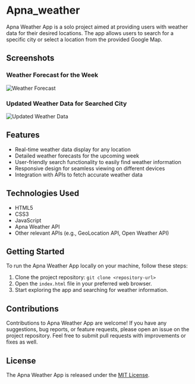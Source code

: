 # Apna_weather



<p>Apna Weather App is a solo project aimed at providing users with weather data for their desired locations. The app allows users to search for a specific city or select a location from the provided Google Map.</p>

<h2>Screenshots</h2>

<h3>Weather Forecast for the Week</h3>
<img src="https://example.com/forecast-screenshot.png" alt="Weather Forecast">

<h3>Updated Weather Data for Searched City</h3>
<img src="https://example.com/searched-city-screenshot.png" alt="Updated Weather Data">

<h2>Features</h2>

<ul>
  <li>Real-time weather data display for any location</li>
  <li>Detailed weather forecasts for the upcoming week</li>
  <li>User-friendly search functionality to easily find weather information</li>
  <li>Responsive design for seamless viewing on different devices</li>
  <li>Integration with APIs to fetch accurate weather data</li>
</ul>

<h2>Technologies Used</h2>

<ul>
  <li>HTML5</li>
  <li>CSS3</li>
  <li>JavaScript</li>
  <li>Apna Weather API</li>
  <li>Other relevant APIs (e.g., GeoLocation API, Open Weather API)</li>
</ul>

<h2>Getting Started</h2>

<p>To run the Apna Weather App locally on your machine, follow these steps:</p>

<ol>
  <li>Clone the project repository: <code>git clone &lt;repository-url&gt;</code></li>
  <li>Open the <code>index.html</code> file in your preferred web browser.</li>
  <li>Start exploring the app and searching for weather information.</li>
</ol>

<h2>Contributions</h2>

<p>Contributions to Apna Weather App are welcome! If you have any suggestions, bug reports, or feature requests, please open an issue on the project repository. Feel free to submit pull requests with improvements or fixes as well.</p>

<h2>License</h2>

<p>The Apna Weather App is released under the <a href="https://opensource.org/licenses/MIT">MIT License</a>.</p>
